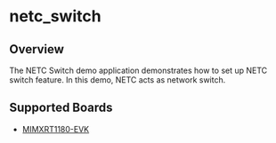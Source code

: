 # netc_switch

## Overview
The NETC Switch demo application demonstrates how to set up NETC switch feature.
In this demo, NETC acts as network switch.

## Supported Boards
- [MIMXRT1180-EVK](../../../_boards/evkmimxrt1180/driver_examples/netc/switch/example_board_readme.md)
